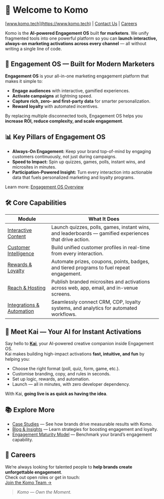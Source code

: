 # 👋 Welcome to Komo

[www.komo.tech](https://www.komo.tech) | [Contact Us](https://www.komo.tech/contact-us) | [Careers](https://www.komo.tech/contact-us)  

Komo is the **AI-powered Engagement OS** built **for marketers**. We unify fragmented tools into one powerful platform so you can **launch interactive, always-on marketing activations across every channel** — all without writing a single line of code.

## 🚀 Engagement OS — Built for Modern Marketers

**Engagement OS** is your all-in-one marketing engagement platform that makes it simple to:
- **Engage audiences** with interactive, gamified experiences.
- **Activate campaigns** at lightning speed.
- **Capture rich, zero- and first-party data** for smarter personalization.
- **Reward loyalty** with automated incentives.

By replacing multiple disconnected tools, Engagement OS helps you **increase ROI, reduce complexity, and scale engagement**.

## 📊 Key Pillars of Engagement OS

- **Always-On Engagement:** Keep your brand top-of-mind by engaging customers continuously, not just during campaigns.  
- **Speed to Impact:** Spin up quizzes, games, polls, instant wins, and microsites in minutes.  
- **Participation-Powered Insight:** Turn every interaction into actionable data that fuels personalized marketing and loyalty programs.

Learn more: [Engagement OS Overview](https://www.komo.tech/engagement-os)

## 🛠 Core Capabilities

| Module | What It Does |
|--------|--------------|
| [Interactive Content](https://www.komo.tech/interactive-content) | Launch quizzes, polls, games, instant wins, and leaderboards — gamified experiences that drive action. |
| [Customer Intelligence](https://www.komo.tech/engagement-maturity-model) | Build unified customer profiles in real-time from every interaction. |
| [Rewards & Loyalty](https://www.komo.tech/platform) | Automate prizes, coupons, points, badges, and tiered programs to fuel repeat engagement. |
| [Reach & Hosting](https://www.komo.tech/platform) | Publish branded microsites and activations across web, app, email, and in-venue screens. |
| [Integrations & Automation](https://www.komo.tech/platform) | Seamlessly connect CRM, CDP, loyalty systems, and analytics for automated workflows. |

## 🤖 Meet Kai — Your AI for Instant Activations

Say hello to **[Kai](https://www.komo.tech/platform)**, your AI-powered creative companion inside Engagement OS.  
Kai makes building high-impact activations **fast, intuitive, and fun** by helping you:
- Choose the right format (poll, quiz, form, game, etc.).
- Customise branding, copy, and rules in seconds.
- Set up logic, rewards, and automation.
- Launch — all in minutes, with zero developer dependency.

With Kai, **going live is as quick as having the idea**.

## 📚 Explore More

- [Case Studies](https://www.komo.tech/case-studies) — See how brands drive measurable results with Komo.  
- [Blog & Insights](https://www.komo.tech/blog) — Learn strategies for boosting engagement and loyalty.  
- [Engagement Maturity Model](https://www.komo.tech/engagement-maturity-model) — Benchmark your brand’s engagement capability.

## 💼 Careers

We’re always looking for talented people to **help brands create unforgettable engagement**.  
Check out open roles or get in touch:  
[Join the Komo Team →](https://www.komo.tech/contact-us)

> _Komo — Own the Moment._
